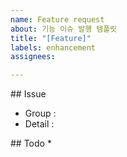 ```yaml
---
name: Feature request
about: 기능 이슈 발행 템플릿
title: "[Feature]"
labels: enhancement
assignees: 

---
```


## Issue

* Group :
* Detail :

## Todo
* 